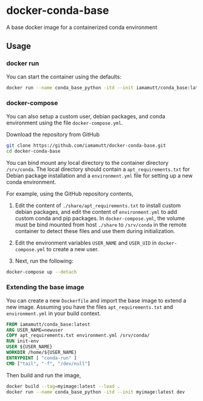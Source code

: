# docker-conda-base

A base docker image for a containerized conda environment

## Usage

### docker run

You can start the container using the defaults:

```bash
docker run --name conda_base_python -itd --init iamamutt/conda_base:latest dev
```

### docker-compose

You can also setup a custom user, debian packages, and conda environment using the file `docker-compose.yml`.

Download the repository from GitHub

```bash
git clone https://github.com/iamamutt/docker-conda-base.git
cd docker-conda-base
```

You can bind mount any local directory to the container directory `/srv/conda`. The local directory should contain a `apt_requirements.txt` for Debian package installation and a `environment.yml` file for setting up a new conda environment.

For example, using the GitHub repository contents,

1. Edit the content of `./share/apt_requirements.txt` to install custom debian packages, and edit the content of `environment.yml` to add custom conda and pip packages. In `docker-compose.yml`, the volume must be bind mounted from host `./share` to `/srv/conda` in the remote container to detect these files and use them during initialization.

2. Edit the environment variables `USER_NAME` and `USER_UID` in `docker-compose.yml` to create a new user.

3. Next, run the following:

```bash
docker-compose up --detach
```

### Extending the base image

You can create a new `Dockerfile` and import the base image to extend a new image. Assuming you have the files `apt_requirements.txt` and `environment.yml` in your build context.

```dockerfile
FROM iamamutt/conda_base:latest
ARG USER_NAME=newuser
COPY apt_requirements.txt environment.yml /srv/conda/
RUN init-env
USER ${USER_NAME}
WORKDIR /home/${USER_NAME}
ENTRYPOINT [ "conda-run" ]
CMD ["tail", "-f", "/dev/null"]
```

Then build and run the image,

```bash
docker build --tag=myimage:latest --load .
docker run --name conda_base_python -itd --init myimage:latest dev
```
